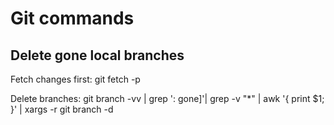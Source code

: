 # Git commands

## Delete gone local branches

Fetch changes first:
git fetch -p

Delete branches:
git branch -vv | grep ': gone]'|  grep -v "\*" | awk '{ print $1; }' | xargs -r git branch -d
